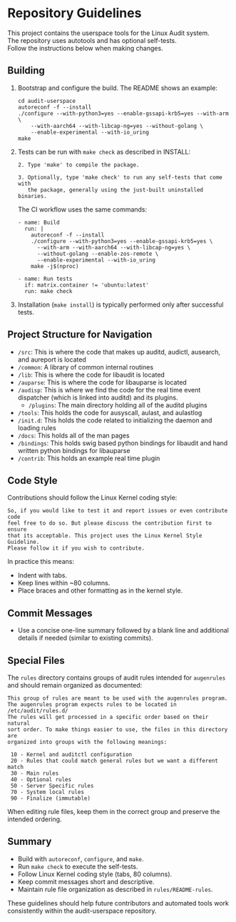 # Repository Guidelines

This project contains the userspace tools for the Linux Audit system.  
The repository uses autotools and has optional self-tests.  
Follow the instructions below when making changes.

## Building

1. Bootstrap and configure the build. The README shows an example:

   ```
   cd audit-userspace
   autoreconf -f --install
   ./configure --with-python3=yes --enable-gssapi-krb5=yes --with-arm \
       --with-aarch64 --with-libcap-ng=yes --without-golang \
       --enable-experimental --with-io_uring
   make
   ```

2. Tests can be run with `make check` as described in INSTALL:

   ```
   2. Type 'make' to compile the package.

   3. Optionally, type 'make check' to run any self-tests that come with
      the package, generally using the just-built uninstalled binaries.
   ```

   The CI workflow uses the same commands:
   ```
   - name: Build
     run: |
       autoreconf -f --install
       ./configure --with-python3=yes --enable-gssapi-krb5=yes \
         --with-arm --with-aarch64 --with-libcap-ng=yes \
         --without-golang --enable-zos-remote \
         --enable-experimental --with-io_uring
       make -j$(nproc)

   - name: Run tests
     if: matrix.container != 'ubuntu:latest'
     run: make check
   ```

3. Installation (`make install`) is typically performed only after
successful tests.

## Project Structure for Navigation

- `/src`: This is where the code that makes up auditd, audictl, ausearch, and aureport is located
- `/common`: A library of common internal routines
- `/lib`: This is where the code for libaudit is located
- `/auparse`: This is where the code for libauparse is located
- `/audisp`: This is where we find the code for the real time event dispatcher (which is linked into auditd) and its plugins.
  - `/plugins`: The main directory holding all of the auditd plugins
- `/tools`: This holds the code for ausyscall, aulast, and aulastlog
- `/init.d`: This holds the code related to initializing the daemon and loading rules
- `/docs`: This holds all of the man pages
- `/bindings`: This holds swig based python bindings for libaudit and hand written python bindings for libauparse
- `/contrib`: This holds an example real time plugin

## Code Style

Contributions should follow the Linux Kernel coding style:

```
So, if you would like to test it and report issues or even contribute code
feel free to do so. But please discuss the contribution first to ensure
that its acceptable. This project uses the Linux Kernel Style Guideline.
Please follow it if you wish to contribute.
```

In practice this means:

- Indent with tabs.
- Keep lines within ~80 columns.
- Place braces and other formatting as in the kernel style.

## Commit Messages

- Use a concise one-line summary followed by a blank line and additional
  details if needed (similar to existing commits).

## Special Files

The `rules` directory contains groups of audit rules intended for
`augenrules` and should remain organized as documented:

```
This group of rules are meant to be used with the augenrules program.
The augenrules program expects rules to be located in /etc/audit/rules.d/
The rules will get processed in a specific order based on their natural
sort order. To make things easier to use, the files in this directory are
organized into groups with the following meanings:

 10 - Kernel and auditctl configuration
 20 - Rules that could match general rules but we want a different match
 30 - Main rules
 40 - Optional rules
 50 - Server Specific rules
 70 - System local rules
 90 - Finalize (immutable)
```

When editing rule files, keep them in the correct group and preserve the
intended ordering.

## Summary

- Build with `autoreconf`, `configure`, and `make`.
- Run `make check` to execute the self-tests.
- Follow Linux Kernel coding style (tabs, 80 columns).
- Keep commit messages short and descriptive.
- Maintain rule file organization as described in `rules/README-rules`.

These guidelines should help future contributors and automated tools
work consistently within the audit-userspace repository.

